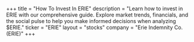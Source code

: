 +++
title = "How To Invest In ERIE"
description = "Learn how to invest in ERIE with our comprehensive guide. Explore market trends, financials, and the social pulse to help you make informed decisions when analyzing $ERIE."
ticker = "ERIE"
layout = "stocks"
company = "Erie Indemnity Co. (ERIE)"
+++

